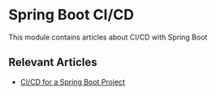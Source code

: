 # Spring Boot CI/CD

This module contains articles about CI/CD with Spring Boot

## Relevant Articles

- [CI/CD for a Spring Boot Project](https://www.baeldung.com/spring-boot-ci-cd)

